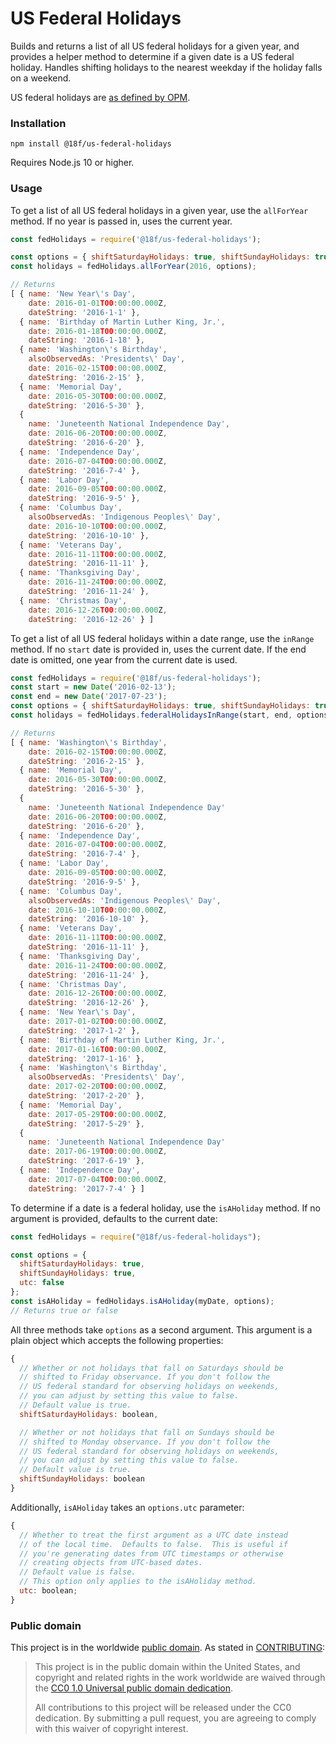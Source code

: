 # US Federal Holidays

Builds and returns a list of all US federal holidays for a given year, and
provides a helper method to determine if a given date is a US federal holiday.
Handles shifting holidays to the nearest weekday if the holiday falls on a
weekend.

US federal holidays are [as defined by OPM](https://www.opm.gov/policy-data-oversight/pay-leave/federal-holidays/).

### Installation

```
npm install @18f/us-federal-holidays
```

Requires Node.js 10 or higher.

### Usage

To get a list of all US federal holidays in a given year, use the `allForYear`
method. If no year is passed in, uses the current year.

```javascript
const fedHolidays = require('@18f/us-federal-holidays');

const options = { shiftSaturdayHolidays: true, shiftSundayHolidays: true };
const holidays = fedHolidays.allForYear(2016, options);

// Returns
[ { name: 'New Year\'s Day',
    date: 2016-01-01T00:00:00.000Z,
    dateString: '2016-1-1' },
  { name: 'Birthday of Martin Luther King, Jr.',
    date: 2016-01-18T00:00:00.000Z,
    dateString: '2016-1-18' },
  { name: 'Washington\'s Birthday',
    alsoObservedAs: 'Presidents\' Day',
    date: 2016-02-15T00:00:00.000Z,
    dateString: '2016-2-15' },
  { name: 'Memorial Day',
    date: 2016-05-30T00:00:00.000Z,
    dateString: '2016-5-30' },
  {
    name: 'Juneteenth National Independence Day',
    date: 2016-06-20T00:00:00.000Z,
    dateString: '2016-6-20' },
  { name: 'Independence Day',
    date: 2016-07-04T00:00:00.000Z,
    dateString: '2016-7-4' },
  { name: 'Labor Day',
    date: 2016-09-05T00:00:00.000Z,
    dateString: '2016-9-5' },
  { name: 'Columbus Day',
    alsoObservedAs: 'Indigenous Peoples\' Day',
    date: 2016-10-10T00:00:00.000Z,
    dateString: '2016-10-10' },
  { name: 'Veterans Day',
    date: 2016-11-11T00:00:00.000Z,
    dateString: '2016-11-11' },
  { name: 'Thanksgiving Day',
    date: 2016-11-24T00:00:00.000Z,
    dateString: '2016-11-24' },
  { name: 'Christmas Day',
    date: 2016-12-26T00:00:00.000Z,
    dateString: '2016-12-26' } ]
```

To get a list of all US federal holidays within a date range, use the `inRange`
method. If no `start` date is provided in, uses the current date. If the end
date is omitted, one year from the current date is used.

```javascript
const fedHolidays = require('@18f/us-federal-holidays');
const start = new Date('2016-02-13');
const end = new Date('2017-07-23');
const options = { shiftSaturdayHolidays: true, shiftSundayHolidays: true };
const holidays = fedHolidays.federalHolidaysInRange(start, end, options);

// Returns
[ { name: 'Washington\'s Birthday',
    date: 2016-02-15T00:00:00.000Z,
    dateString: '2016-2-15' },
  { name: 'Memorial Day',
    date: 2016-05-30T00:00:00.000Z,
    dateString: '2016-5-30' },
  {
    name: 'Juneteenth National Independence Day'
    date: 2016-06-20T00:00:00.000Z,
    dateString: '2016-6-20' },
  { name: 'Independence Day',
    date: 2016-07-04T00:00:00.000Z,
    dateString: '2016-7-4' },
  { name: 'Labor Day',
    date: 2016-09-05T00:00:00.000Z,
    dateString: '2016-9-5' },
  { name: 'Columbus Day',
    alsoObservedAs: 'Indigenous Peoples\' Day',
    date: 2016-10-10T00:00:00.000Z,
    dateString: '2016-10-10' },
  { name: 'Veterans Day',
    date: 2016-11-11T00:00:00.000Z,
    dateString: '2016-11-11' },
  { name: 'Thanksgiving Day',
    date: 2016-11-24T00:00:00.000Z,
    dateString: '2016-11-24' },
  { name: 'Christmas Day',
    date: 2016-12-26T00:00:00.000Z,
    dateString: '2016-12-26' },
  { name: 'New Year\'s Day',
    date: 2017-01-02T00:00:00.000Z,
    dateString: '2017-1-2' },
  { name: 'Birthday of Martin Luther King, Jr.',
    date: 2017-01-16T00:00:00.000Z,
    dateString: '2017-1-16' },
  { name: 'Washington\'s Birthday',
    alsoObservedAs: 'Presidents\' Day',
    date: 2017-02-20T00:00:00.000Z,
    dateString: '2017-2-20' },
  { name: 'Memorial Day',
    date: 2017-05-29T00:00:00.000Z,
    dateString: '2017-5-29' },
  {
    name: 'Juneteenth National Independence Day'
    date: 2017-06-19T00:00:00.000Z,
    dateString: '2017-6-19' },
  { name: 'Independence Day',
    date: 2017-07-04T00:00:00.000Z,
    dateString: '2017-7-4' } ]
```

To determine if a date is a federal holiday, use the `isAHoliday` method. If no
argument is provided, defaults to the current date:

```javascript
const fedHolidays = require("@18f/us-federal-holidays");

const options = {
  shiftSaturdayHolidays: true,
  shiftSundayHolidays: true,
  utc: false
};
const isAHoliday = fedHolidays.isAHoliday(myDate, options);
// Returns true or false
```

All three methods take `options` as a second argument. This argument is a plain
object which accepts the following properties:

```javascript
{
  // Whether or not holidays that fall on Saturdays should be
  // shifted to Friday observance. If you don't follow the
  // US federal standard for observing holidays on weekends,
  // you can adjust by setting this value to false.
  // Default value is true.
  shiftSaturdayHolidays: boolean,

  // Whether or not holidays that fall on Sundays should be
  // shifted to Monday observance. If you don't follow the
  // US federal standard for observing holidays on weekends,
  // you can adjust by setting this value to false.
  // Default value is true.
  shiftSundayHolidays: boolean
}
```

Additionally, `isAHoliday` takes an `options.utc` parameter:

```javascript
{
  // Whether to treat the first argument as a UTC date instead
  // of the local time.  Defaults to false.  This is useful if
  // you're generating dates from UTC timestamps or otherwise
  // creating objects from UTC-based dates.
  // Default value is false.
  // This option only applies to the isAHoliday method.
  utc: boolean;
}
```

### Public domain

This project is in the worldwide [public domain](LICENSE.md). As stated in
[CONTRIBUTING](CONTRIBUTING.md):

> This project is in the public domain within the United States, and copyright
> and related rights in the work worldwide are waived through the
> [CC0 1.0 Universal public domain dedication](https://creativecommons.org/publicdomain/zero/1.0/).
>
> All contributions to this project will be released under the CC0 dedication.
> By submitting a pull request, you are agreeing to comply with this waiver of
> copyright interest.
